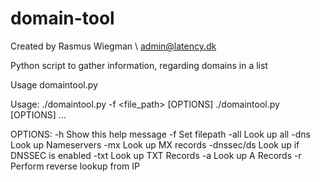 # domain-tool

Created by Rasmus Wiegman \ admin@latency.dk


Python script to gather information, regarding domains in a list

Usage domaintool.py

 Usage: ./domaintool.py -f <file_path> [OPTIONS]
        ./domaintool.py [OPTIONS] <domain1> <domain2> ...

OPTIONS:
  -h            Show this help message
  -f            Set filepath
  -all          Look up all
  -dns          Look up Nameservers
  -mx           Look up MX records
  -dnssec/ds    Look up if DNSSEC is enabled
  -txt          Look up TXT Records
  -a            Look up A Records
  -r            Perform reverse lookup from IP
